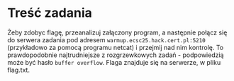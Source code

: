 # Treść zadania

Żeby zdobyc flagę, przeanalizuj załączony program, a następnie połącz się do serwera zadania pod adresem `warmup.ecsc25.hack.cert.pl:5210` (przykładowo za pomocą programu netcat) i przejmij nad nim kontrolę.
To prawdopodobnie najtrudniejsze z rozgrzewkowych zadań - podpowiedzią może być hasło `buffer overflow`. Flaga znajduje się na serwerze, w pliku flag.txt.